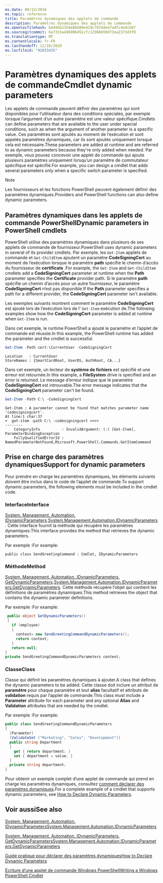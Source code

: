 ```yaml
---
ms.date: 09/13/2016
ms.topic: reference
title: Paramètres dynamiques des applets de commande
description: Paramètres dynamiques des applets de commande
ms.openlocfilehash: b44dda2354e8b689e419c7bf4deefadfc4edcb07
ms.sourcegitcommit: ba7315a496986451cfc1296b659d73ea2373d3f0
ms.translationtype: MT
ms.contentlocale: fr-FR
ms.lasthandoff: 12/10/2020
ms.locfileid: "92653435"
---
```

# <a name="cmdlet-dynamic-parameters"></a><span data-ttu-id="1b6bf-103">Paramètres dynamiques des applets de commande</span><span class="sxs-lookup"><span data-stu-id="1b6bf-103">Cmdlet dynamic parameters</span></span>

<span data-ttu-id="1b6bf-104">Les applets de commande peuvent définir des paramètres qui sont disponibles pour l’utilisateur dans des conditions spéciales, par exemple lorsque l’argument d’un autre paramètre est une valeur spécifique.</span><span class="sxs-lookup"><span data-stu-id="1b6bf-104">Cmdlets can define parameters that are available to the user under special conditions, such as when the argument of another parameter is a specific value.</span></span> <span data-ttu-id="1b6bf-105">Ces paramètres sont ajoutés au moment de l’exécution et sont appelés paramètres dynamiques, car ils sont ajoutés uniquement lorsque cela est nécessaire.</span><span class="sxs-lookup"><span data-stu-id="1b6bf-105">These parameters are added at runtime and are referred to as dynamic parameters because they're only added when needed.</span></span> <span data-ttu-id="1b6bf-106">Par exemple, vous pouvez concevoir une applet de commande qui ajoute plusieurs paramètres uniquement lorsqu’un paramètre de commutateur spécifique est spécifié.</span><span class="sxs-lookup"><span data-stu-id="1b6bf-106">For example, you can design a cmdlet that adds several parameters only when a specific switch parameter is specified.</span></span>

> [!NOTE]
> <span data-ttu-id="1b6bf-107">Les fournisseurs et les fonctions PowerShell peuvent également définir des paramètres dynamiques.</span><span class="sxs-lookup"><span data-stu-id="1b6bf-107">Providers and PowerShell functions can also define dynamic parameters.</span></span>

## <a name="dynamic-parameters-in-powershell-cmdlets"></a><span data-ttu-id="1b6bf-108">Paramètres dynamiques dans les applets de commande PowerShell</span><span class="sxs-lookup"><span data-stu-id="1b6bf-108">Dynamic parameters in PowerShell cmdlets</span></span>

<span data-ttu-id="1b6bf-109">PowerShell utilise des paramètres dynamiques dans plusieurs de ses applets de commande de fournisseur.</span><span class="sxs-lookup"><span data-stu-id="1b6bf-109">PowerShell uses dynamic parameters in several of its provider cmdlets.</span></span> <span data-ttu-id="1b6bf-110">Par exemple, les `Get-Item` applets de commande et `Get-ChildItem` ajoutent un paramètre **CodeSigningCert** au moment de l’exécution lorsque le paramètre **path** spécifie le chemin d’accès du fournisseur de **certificats** .</span><span class="sxs-lookup"><span data-stu-id="1b6bf-110">For example, the `Get-Item` and `Get-ChildItem` cmdlets add a **CodeSigningCert** parameter at runtime when the **Path** parameter specifies the **Certificate** provider path.</span></span> <span data-ttu-id="1b6bf-111">Si le paramètre **path** spécifie un chemin d’accès pour un autre fournisseur, le paramètre **CodeSigningCert** n’est pas disponible.</span><span class="sxs-lookup"><span data-stu-id="1b6bf-111">If the **Path** parameter specifies a path for a different provider, the **CodeSigningCert** parameter isn't available.</span></span>

<span data-ttu-id="1b6bf-112">Les exemples suivants montrent comment le paramètre **CodeSigningCert** est ajouté lors de l’exécution lors de l' `Get-Item` exécution de.</span><span class="sxs-lookup"><span data-stu-id="1b6bf-112">The following examples show how the **CodeSigningCert** parameter is added at runtime when `Get-Item` is run.</span></span>

<span data-ttu-id="1b6bf-113">Dans cet exemple, le runtime PowerShell a ajouté le paramètre et l’applet de commande est réussie.</span><span class="sxs-lookup"><span data-stu-id="1b6bf-113">In this example, the PowerShell runtime has added the parameter and the cmdlet is successful.</span></span>

```powershell
Get-Item -Path cert:\CurrentUser -CodeSigningCert
```

```Output
Location   : CurrentUser
StoreNames : {SmartCardRoot, UserDS, AuthRoot, CA...}
```

<span data-ttu-id="1b6bf-114">Dans cet exemple, un lecteur de **système de fichiers** est spécifié et une erreur est retournée.</span><span class="sxs-lookup"><span data-stu-id="1b6bf-114">In this example, a **FileSystem** drive is specified and an error is returned.</span></span> <span data-ttu-id="1b6bf-115">Le message d’erreur indique que le paramètre **CodeSigningCert** est introuvable.</span><span class="sxs-lookup"><span data-stu-id="1b6bf-115">The error message indicates that the **CodeSigningCert** parameter can't be found.</span></span>

```powershell
Get-Item -Path C:\ -CodeSigningCert
```

```Output
Get-Item : A parameter cannot be found that matches parameter name 'codesigningcert'.
At line:1 char:37
+  get-item -path C:\ -codesigningcert <<<<
--------
    CategoryInfo          : InvalidArgument: (:) [Get-Item], ParameterBindingException
    FullyQualifiedErrorId : NamedParameterNotFound,Microsoft.PowerShell.Commands.GetItemCommand
```

## <a name="support-for-dynamic-parameters"></a><span data-ttu-id="1b6bf-116">Prise en charge des paramètres dynamiques</span><span class="sxs-lookup"><span data-stu-id="1b6bf-116">Support for dynamic parameters</span></span>

<span data-ttu-id="1b6bf-117">Pour prendre en charge les paramètres dynamiques, les éléments suivants doivent être inclus dans le code de l’applet de commande.</span><span class="sxs-lookup"><span data-stu-id="1b6bf-117">To support dynamic parameters, the following elements must be included in the cmdlet code.</span></span>

### <a name="interface"></a><span data-ttu-id="1b6bf-118">Interface</span><span class="sxs-lookup"><span data-stu-id="1b6bf-118">Interface</span></span>

<span data-ttu-id="1b6bf-119">[System. Management. Automation. IDynamicParameters](/dotnet/api/System.Management.Automation.IDynamicParameters).</span><span class="sxs-lookup"><span data-stu-id="1b6bf-119">[System.Management.Automation.IDynamicParameters](/dotnet/api/System.Management.Automation.IDynamicParameters).</span></span>
<span data-ttu-id="1b6bf-120">Cette interface fournit la méthode qui récupère les paramètres dynamiques.</span><span class="sxs-lookup"><span data-stu-id="1b6bf-120">This interface provides the method that retrieves the dynamic parameters.</span></span>

<span data-ttu-id="1b6bf-121">Par exemple :</span><span class="sxs-lookup"><span data-stu-id="1b6bf-121">For example:</span></span>

`public class SendGreetingCommand : Cmdlet, IDynamicParameters`

### <a name="method"></a><span data-ttu-id="1b6bf-122">Méthode</span><span class="sxs-lookup"><span data-stu-id="1b6bf-122">Method</span></span>

<span data-ttu-id="1b6bf-123">[System. Management. Automation. IDynamicParameters. GetDynamicParameters](/dotnet/api/System.Management.Automation.IDynamicParameters.GetDynamicParameters).</span><span class="sxs-lookup"><span data-stu-id="1b6bf-123">[System.Management.Automation.IDynamicParameters.GetDynamicParameters](/dotnet/api/System.Management.Automation.IDynamicParameters.GetDynamicParameters).</span></span>
<span data-ttu-id="1b6bf-124">Cette méthode récupère l’objet qui contient les définitions de paramètres dynamiques.</span><span class="sxs-lookup"><span data-stu-id="1b6bf-124">This method retrieves the object that contains the dynamic parameter definitions.</span></span>

<span data-ttu-id="1b6bf-125">Par exemple :</span><span class="sxs-lookup"><span data-stu-id="1b6bf-125">For example:</span></span>

```csharp
 public object GetDynamicParameters()
 {
   if (employee)
   {
     context= new SendGreetingCommandDynamicParameters();
     return context;
   }
   return null;
}
private SendGreetingCommandDynamicParameters context;
```

### <a name="class"></a><span data-ttu-id="1b6bf-126">Classe</span><span class="sxs-lookup"><span data-stu-id="1b6bf-126">Class</span></span>

<span data-ttu-id="1b6bf-127">Classe qui définit les paramètres dynamiques à ajouter.</span><span class="sxs-lookup"><span data-stu-id="1b6bf-127">A class that defines the dynamic parameters to be added.</span></span> <span data-ttu-id="1b6bf-128">Cette classe doit inclure un attribut de **paramètre** pour chaque paramètre et tout **alias** facultatif et attributs de **validation** requis par l’applet de commande.</span><span class="sxs-lookup"><span data-stu-id="1b6bf-128">This class must include a **Parameter** attribute for each parameter and any optional **Alias** and **Validation** attributes that are needed by the cmdlet.</span></span>

<span data-ttu-id="1b6bf-129">Par exemple :</span><span class="sxs-lookup"><span data-stu-id="1b6bf-129">For example:</span></span>

```csharp
public class SendGreetingCommandDynamicParameters
{
  [Parameter]
  [ValidateSet ("Marketing", "Sales", "Development")]
  public string Department
  {
    get { return department; }
    set { department = value; }
  }
  private string department;
}
```

<span data-ttu-id="1b6bf-130">Pour obtenir un exemple complet d’une applet de commande qui prend en charge les paramètres dynamiques, consultez [comment déclarer des paramètres dynamiques](./how-to-declare-dynamic-parameters.md).</span><span class="sxs-lookup"><span data-stu-id="1b6bf-130">For a complete example of a cmdlet that supports dynamic parameters, see [How to Declare Dynamic Parameters](./how-to-declare-dynamic-parameters.md).</span></span>

## <a name="see-also"></a><span data-ttu-id="1b6bf-131">Voir aussi</span><span class="sxs-lookup"><span data-stu-id="1b6bf-131">See also</span></span>

[<span data-ttu-id="1b6bf-132">System. Management. Automation. IDynamicParameters</span><span class="sxs-lookup"><span data-stu-id="1b6bf-132">System.Management.Automation.IDynamicParameters</span></span>](/dotnet/api/System.Management.Automation.IDynamicParameters)

[<span data-ttu-id="1b6bf-133">System. Management. Automation. IDynamicParameters. GetDynamicParameters</span><span class="sxs-lookup"><span data-stu-id="1b6bf-133">System.Management.Automation.IDynamicParameters.GetDynamicParameters</span></span>](/dotnet/api/System.Management.Automation.IDynamicParameters.GetDynamicParameters)

[<span data-ttu-id="1b6bf-134">Guide pratique pour déclarer des paramètres dynamiques</span><span class="sxs-lookup"><span data-stu-id="1b6bf-134">How to Declare Dynamic Parameters</span></span>](./how-to-declare-dynamic-parameters.md)

[<span data-ttu-id="1b6bf-135">Écriture d’une applet de commande Windows PowerShell</span><span class="sxs-lookup"><span data-stu-id="1b6bf-135">Writing a Windows PowerShell Cmdlet</span></span>](./writing-a-windows-powershell-cmdlet.md)
